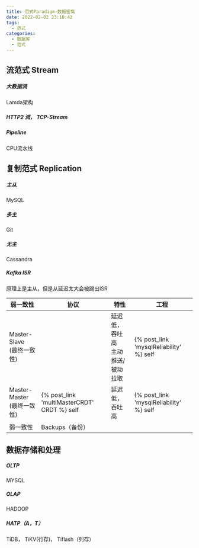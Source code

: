 ```yaml
---
title: 范式Paradigm-数据密集 
date: 2022-02-02 23:10:42
tags:
  - 范式
categories: 
  - 数据库
  - 范式  
---
```


<p></p>
<!-- more -->

## 流范式 Stream
##### 大数据流
Lamda架构

##### HTTP2 流， TCP-Stream

##### Pipeline 
CPU流水线


## 复制范式 Replication
##### 主从
MySQL
##### 多主
Git
##### 无主
Cassandra

##### Kafka ISR
原理上是主从，但是从延迟太大会被踢出ISR



| 弱一致性                       | 协议                                        | 特性                                | 工程                                    |
| ------------------------------ | ------------------------------------------- | ----------------------------------- | --------------------------------------- |
| Master-Slave<br/>(最终一致性)  |                                             | 延迟低，吞吐高<br>主动推送/被动拉取 | {% post_link 'mysqlReliability' %} self |
| Master-Master<br/>(最终一致性) | {% post_link 'multiMasterCRDT' CRDT %} self | 延迟低，吞吐高                      | {% post_link 'mysqlReliability' %} self |
| 弱一致性                       | Backups（备份）                             |                                     |                                         |




## 数据存储和处理
##### OLTP
MYSQL

##### OLAP
HADOOP

##### HATP（A，T）
TiDB， TiKV(行存)， Tiflash（列存）

